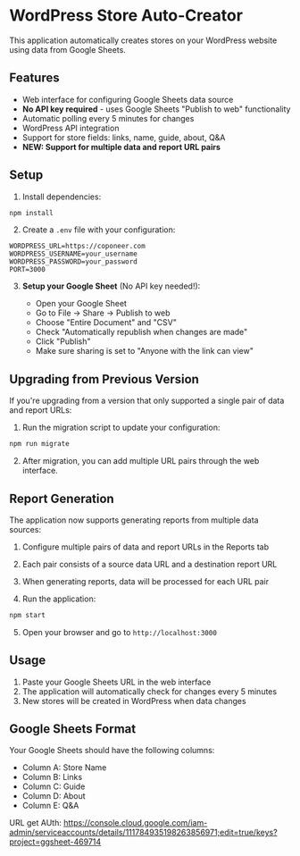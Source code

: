 # WordPress Store Auto-Creator

This application automatically creates stores on your WordPress website using data from Google Sheets.

## Features

- Web interface for configuring Google Sheets data source
- **No API key required** - uses Google Sheets "Publish to web" functionality
- Automatic polling every 5 minutes for changes
- WordPress API integration
- Support for store fields: links, name, guide, about, Q&A
- **NEW: Support for multiple data and report URL pairs**

## Setup

1. Install dependencies:

```bash
npm install
```

2. Create a `.env` file with your configuration:

```
WORDPRESS_URL=https://coponeer.com
WORDPRESS_USERNAME=your_username
WORDPRESS_PASSWORD=your_password
PORT=3000
```

3. **Setup your Google Sheet** (No API key needed!):

   - Open your Google Sheet
   - Go to File → Share → Publish to web
   - Choose "Entire Document" and "CSV"
   - Check "Automatically republish when changes are made"
   - Click "Publish"
   - Make sure sharing is set to "Anyone with the link can view"

## Upgrading from Previous Version

If you're upgrading from a version that only supported a single pair of data and report URLs:

1. Run the migration script to update your configuration:

```bash
npm run migrate
```

2. After migration, you can add multiple URL pairs through the web interface.

## Report Generation

The application now supports generating reports from multiple data sources:

1. Configure multiple pairs of data and report URLs in the Reports tab
2. Each pair consists of a source data URL and a destination report URL
3. When generating reports, data will be processed for each URL pair

4. Run the application:

```bash
npm start
```

5. Open your browser and go to `http://localhost:3000`

## Usage

1. Paste your Google Sheets URL in the web interface
2. The application will automatically check for changes every 5 minutes
3. New stores will be created in WordPress when data changes

## Google Sheets Format

Your Google Sheets should have the following columns:

- Column A: Store Name
- Column B: Links
- Column C: Guide
- Column D: About
- Column E: Q&A


URL get AUth: https://console.cloud.google.com/iam-admin/serviceaccounts/details/111784935198263856971;edit=true/keys?project=ggsheet-469714